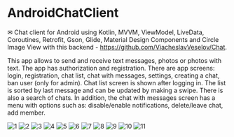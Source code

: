 # AndroidChatClient
✉ Chat client for Android using Kotlin, MVVM, ViewModel, LiveData, Coroutines, Retrofit, Gson, Glide, Material Design Components and Circle Image View with this backend - https://github.com/ViacheslavVeselov/Chat.

This app allows to send and receive text messages, photos or photos with text. The app has authorization and registration. There are app screens: login, registration, chat list, chat with messages, settings, creating a chat, ban user (only for admin). Chat list screen is shown after logging in. The list is sorted by last message and can be updated by making a swipe. There is also a search of chats. In addition, the chat with messages screen has a menu with options such as: disable/enable notifications, delete/leave chat, add member.

![1](https://user-images.githubusercontent.com/76612421/168471190-b2a849a4-e69b-40f6-b9ca-99ad3dc233a2.PNG)
![2](https://user-images.githubusercontent.com/76612421/168471192-b4064a3f-e22d-45c0-b199-50719bfd4ca8.PNG)
![3](https://user-images.githubusercontent.com/76612421/168471193-2d59004a-e9a5-4df2-9c32-a717d8c1704d.PNG)
![4](https://user-images.githubusercontent.com/76612421/168471194-c3096a62-1192-4b39-9f72-10c6a95ebd57.PNG)
![5](https://user-images.githubusercontent.com/76612421/168471197-6463e565-6114-4c2f-bc7b-6365cb23f7fd.PNG)
![6](https://user-images.githubusercontent.com/76612421/168471201-f6068f61-b2df-49e4-84bb-65be52e70cf9.PNG)
![7](https://user-images.githubusercontent.com/76612421/168471204-872cb243-9e97-4dbe-8c51-61196ddb757e.PNG)
![8](https://user-images.githubusercontent.com/76612421/168471206-ba5b2d65-eea4-418f-96d3-f85a3298500b.PNG)
![9](https://user-images.githubusercontent.com/76612421/168471210-baba65ee-4911-4c96-8636-2f895f286284.PNG)
![10](https://user-images.githubusercontent.com/76612421/168471212-315ed19d-b30e-43ae-9bc8-5351ce0c34a0.PNG)
![11](https://user-images.githubusercontent.com/76612421/168471213-2e462824-deb1-4784-a289-23a91b49c76f.PNG)
